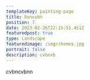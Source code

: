 ```yaml
---
templateKey: painting-page
title: bvncvbn
position: 7
date: 2023-02-26T22:15:51.451Z
featuredpost: true
type: Landscape
featuredimage: /img/chemex.jpg
portrait: false
description: cvbnvb
---
```

cvbncvbnn